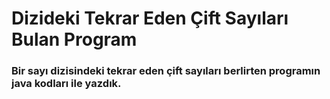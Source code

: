 # Dizideki Tekrar Eden Çift Sayıları Bulan Program

### Bir sayı dizisindeki tekrar eden çift sayıları berlirten programın java kodları ile yazdık.